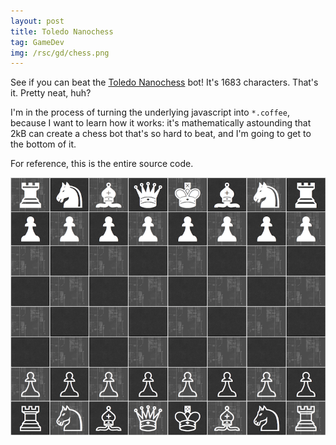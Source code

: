 ```yaml
---
layout: post
title: Toledo Nanochess
tag: GameDev
img: /rsc/gd/chess.png
---
```


See if you can beat the [Toledo Nanochess][] bot!
It's 1683 characters. That's it. Pretty neat, huh?

I'm in the process of turning the underlying javascript into `*.coffee`, because I want to learn how it works: it's mathematically astounding that 2kB can create a chess bot that's so hard to beat, and I'm going to get to the bottom of it.

For reference, this is the entire source code.

[![_chess](/rsc/gd/chess.png)][Toledo Nanochess]

[Toledo Nanochess]: </chess/>

